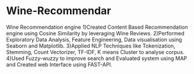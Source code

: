 # Wine-Recommendar
Wine Recommendation engine 
1)Created Content Based Recommendation engine using Cosine Similarity by leveraging Wine Reviews.
2)Performed Exploratory Data Analysis, Feature Engineering, Data visualisation using Seaborn and Matplotlib.
3)Applied NLP Techniques like Tokenization, Stemming, Count Vectorizer, TF-IDF, K means Cluster to analyse corpus.
4)Used Fuzzy-wuzzy to improve search and Evaluated system using MAP and Created web Interface using FAST-API.
